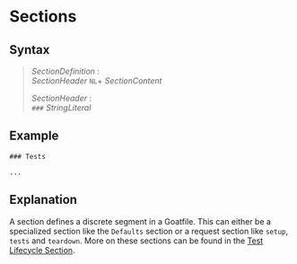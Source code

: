 # Sections

## Syntax

> *SectionDefinition* :  
> *SectionHeader* `NL`+ *SectionContent*
> 
> *SectionHeader* :  
> `###` *StringLiteral*

## Example

```
### Tests

...
```

## Explanation

A section defines a discrete segment in a Goatfile. This can either be a specialized section like the `Defaults` section or a request section like `setup`, `tests` and `teardown`. More on these sections can be found in the [Test Lifecycle Section](../explanations/test-lifecycle.md).
